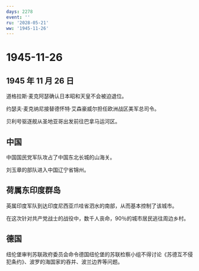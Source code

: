 ```yaml
---
days: 2278
event: ''
ru: '2028-05-21'
ww: '1945-11-26'
---
```


# 1945-11-26

## 1945 年 11 月 26 日

道格拉斯·麦克阿瑟确认日本昭和天皇不会被迫退位。

约瑟夫·麦克纳尼接替德怀特·艾森豪威尔担任欧洲战区美军总司令。

贝利号驱逐舰从圣地亚哥出发前往巴拿马运河区。

## 中国

中国国民党军队攻占了中国东北长城的山海关。

刘玉章的部队进入中国辽宁省锦州。

## 荷属东印度群岛

英属印度军队到达印度尼西亚爪哇省泗水的南部，从而基本控制了该城市。

在这次针对共产党战士的战役中，数千人丧命，90％的城市居民逃往周边乡村。

## 德国

纽伦堡审判苏联政府委员会命令德国纽伦堡的苏联检察小组不得讨论《苏德互不侵犯条约》、波罗的海国家的吞并、波兰边界等问题。